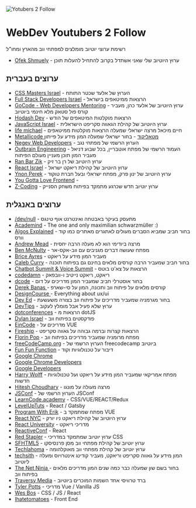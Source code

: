 ![Yotubers 2 Follow](https://ofek.xyz/youtube1.png)
# WebDev Youtubers 2 Follow

רשימת ערוצי יוטיוב מומלצים למפתחי ווב מהארץ ומחו"ל
* [Ofek Shmuely](https://www.youtube.com/channel/UCwNaFzCI9CpR0SObQe-dILg/videos) - ערוץ היוטיוב שלי שאני אשתדל בקרוב להתחיל להעלות תוכן

## ערוצים בעברית

* [CSS Masters Israel](https://www.youtube.com/channel/UCTJv3MtKko-T3gDGn5XFyPA/videos) - הערוץ של אלעד שכטר התותח
* [Full Stack Developers Israel](https://www.youtube.com/channel/UCV7lV9Lq2sc7t0QEKS4xH7A/videos) - הרצאות ממיטאפים בישראל
* [GoCode - Web Developers Mentoring](https://www.youtube.com/channel/UCIld0affiSkmp-KkEit3S_w/videos) - ערוץ היוטיוב של אלעד כהן, מעביר קורס פול סטאק מלא חינמי ביוטיוב
* [Hodash Dev](https://www.youtube.com/channel/UCRxPTwnAxtowaaHLwtjcKOQ/videos) - הרצאות מוקלטות המיטאפים של הודש 
* [JavaScript Israel](https://www.youtube.com/channel/UCyUEQd6gp05bO9FfMP4pz2g/videos) - ערוץ היוטיוב של קהילת הגאווה סקריפט הישראלית
* [life michael](https://www.youtube.com/channel/UCEE7YrcJBl-sOxRsqJ99rfQ/videos) - חיים מיכאל מרצה ישראלי שמעלה הרצאות מוקלטות ממיטאפים
* [Metallicode מטאליקוד](https://www.youtube.com/channel/UCgF28qGPeu_Tdfq0vTIMW8w/videos) - בחור ישראלי שמעלה המון מידע על פייתון
* [Negev Web Developers](https://www.youtube.com/channel/UCeb23koM86s-w9534jdRxIQ/videos) - הערוץ הרשמי של מפתחי נגב
* [Outbrain Engineering](https://www.youtube.com/channel/UCJLORR2uJglrKm-JlKV-rJA/videos) - העמוד הרשמי של מפתח אוטבריין, בכל שבוע דניאל מעביר המון תוכן מעניין מעולם הפיתוח
* [Ran Bar Zik](https://www.youtube.com/channel/UCxPN-JU3DsKwDgn5sTetNUQ/videos) - ערוץ היוטיוב של רן בר זיק
* [React Israel](https://www.youtube.com/channel/UC7AkWgJFP_hBoU0M7_n0prQ/videos) - ערוץ היוטיוב של קהילת ריאקט ישראל
* [Ynon Perek](youtube.com/channel/UCMgmeSgiQrVkYdJwl2aNe7Q/videos) - ערוץ היוטיוב של ינון פרק, מפתח ישראלי ובעל חברת טוקוד
* [You Gotta Love Frontend](https://www.youtube.com/channel/UCU-fOxx_kT5OARG0KiksiCA/videos) -
* [Z-Coding](https://www.youtube.com/channel/UCGiZAn_r1mg4W9F4NkiszKQ/videos) - ערוץ יוטיוב חדש שכרגע מתמקד בפיתוח משחק הסנייק



## ערוצים באנגלית

* [/dev/null](https://www.youtube.com/channel/UCGISJ8ZHkmIv1CaoHovK-Xw/videos) - מתעסק בעיקר באבטחה ואינטרנט אוף טינגס
* [Academind](https://www.youtube.com/channel/UCSJbGtTlrDami-tDGPUV9-w/videos) - The one and only maximilian schwarzmüller :)
* [Algos Explained](https://www.youtube.com/channel/UCwsRKWt23kxOL1Fb73i0uUg/videos) - בחור חביב שמביא הסברים מעולים לאתגרים מאתרים כמו קוד וורס
* [Andrew Mead](https://www.youtube.com/channel/UCScXYvmDD7hyFVX6X5ZwE_Q/videos) - מרצה ביודימי הוא לא מעלה הרבה יחסית
* [Ben McNulty](https://www.youtube.com/channel/UC983OH5xI8R6Oy6HX2kBYTg/videos) - מפתח שעושה דברים מגניבים עם ווב-אקס-אר
* [Brice Ayres](https://www.youtube.com/channel/UC9nBRXEi-gthsZf8BBhp_Jw/videos) - מעביר המון מידע על ריאקט
* [Caleb Curry](https://www.youtube.com/channel/UCZUyPT9DkJWmS_DzdOi7RIA/videos) - בחור חביב שמעביר הרבה קורסים מלאים בחינם גם בפיתוח תוכנה
* [Chatbot Summit & Voice Summit](https://www.youtube.com/channel/UCipaXCYFu2eqeMjimBdIaPQ/videos) - הרצאות על צא'ט בוטס
* [codedamn](https://www.youtube.com/channel/UCJUmE61LxhbhudzUugHL2wQ/videos) - ריאקט, ריאקט נייטיב ו-וובפאק
* [dcode](https://www.youtube.com/channel/UCjX0FtIZBBVD3YoCcxnDC4g/videos) - בחור אוסטרלי חביב שמעביר המון מדריכים על דום 
* [Derek Banas ](https://www.youtube.com/user/derekbanas/videos) - קורסים מלאים על פיתוח ווב ותכונה, המון על סי-שארפ
* [DesignCourse ](https://www.youtube.com/channel/UCVyRiMvfUNMA1UPlDPzG5Ow/videos) - Everything about ux/ui
* [Dev Ed](https://www.youtube.com/channel/UClb90NQQcskPUGDIXsQEz5Q/videos) - בחור מגרמניה שמעביר מדריכים על פיתוח ווב בצורה משעשעת
* [DevTips](https://www.youtube.com/channel/UCyIe-61Y8C4_o-zZCtO4ETQ/videos) - ערוץ שלא פעיל אבל מומלץ לעקוב
* [dotconferences](https://www.youtube.com/channel/UCSRhwaM00ay0fasnsw6EXKA/videos) - הרצאות מ dotJS
* [Dylan Israel](https://www.youtube.com/channel/UC5Wi_NYysX-LfcqT3Hq9Faw/videos) - פודקסטים בפיתוח ווב
* [EinCode](https://www.youtube.com/channel/UCBA_4Q-Gk4bJxRrtpfdvTzw/videos) - מדריכים על VUE
* [Fireship](https://www.youtube.com/channel/UCsBjURrPoezykLs9EqgamOA/videos) - הרצאות קצרות וברמה גבוהה על גאווה סקריפט
* [Florin Pop](https://www.youtube.com/channel/UCeU-1X402kT-JlLdAitxSMA/videos) - מפתח מרומניה שמעביר מדריכים בפיתוח ווב
* [freeCodeCamp.org](https://www.youtube.com/channel/UC8butISFwT-Wl7EV0hUK0BQ/videos) - הערוץ הרשמי של freecodecamp ביוטיוב
* [Fun Fun Function](https://www.youtube.com/channel/UCO1cgjhGzsSYb1rsB4bFe4Q/videos) - דיבור על טכנולוגיות וקוד
* [Google Chrome](https://www.youtube.com/channel/UCL8ZULXASCc1I_oaOT0NaOQ/videos) 
* [Google Chrome Developers ](https://www.youtube.com/channel/UCnUYZLuoy1rq1aVMwx4aTzw/videos) 
* [Google Developers](https://www.youtube.com/channel/UC_x5XG1OV2P6uZZ5FSM9Ttw/videos) 
* [Harry Wolff](https://www.youtube.com/channel/UCgdeMp2ZBnovi12THmLc47g/videos) - מפתח אמריקאי שמעביר המון מידע על ריאקט ועל טכנולוגיות חדשות
* [Hitesh Choudhary](https://www.youtube.com/channel/UCXgGY0wkgOzynnHvSEVmE3A/videos) - מרצה מעולה על מונגו
* [JSConf](https://www.youtube.com/channel/UCzoVCacndDCfGDf41P-z0iA/videos) - הערוץ הרשמי של JSConf
* [LearnCode.academy](https://www.youtube.com/channel/UCVTlvUkGslCV_h-nSAId8Sw/videos) - CSS/VUE/REACT/Redux
* [LevelUpTuts](https://www.youtube.com/channel/UCyU5wkjgQYGRB0hIHMwm2Sg/videos) - React / Gatsby
* [Program With Erik](https://www.youtube.com/channel/UCshZ3rdoCLjDYuTR_RBubzw/videos) - מפתח שמתמקד ב VUE
* [React NYC](https://www.youtube.com/channel/UC87H0RRqawG6I7oWAf9i48g/videos) - ערוץ היוטיוב של קהילת ריאקט ניו יורק
* [React University](https://www.youtube.com/channel/UCx4a8EMmXx-6RuJlyAKASoQ/videos) - מדריכי ריאקט
* [ReactiveConf](https://www.youtube.com/channel/UCBHdUnixTWymmXBIw12Y8Qg/videos) - React
* [Red Stapler](https://www.youtube.com/channel/UCRthRrv06q1iOl86-tTKJhg/videos) - ערוץ יוטיוב שמתמקד במדריכי CSS 
* [SFHTML5](https://www.youtube.com/channel/UCyupHmJVuUGpCMzemHYnUqQ/videos) - ערוץ יוטיוב של קהילת מפתחי ווב מסן פרנסיסקו
* [Techlahoma](https://www.youtube.com/channel/UCnLf0pfqIpSfKuPZ0e9iiNQ/videos) - ערוץ יוטיוב של קהילת מפתחי ווב מאוקלהומה 
* [techsith](https://www.youtube.com/channel/UCbGZKLIHpox2l0whz6_RYyg/videos) - המון מידע על גאווה סקריפט וריאקט, מעביר קודינג אינטרויוס ומעלה ליוטיוב
* [The Net Ninja ](https://www.youtube.com/channel/UCW5YeuERMmlnqo4oq8vwUpg/videos) - בחור בשם שון שמעלה כבר כמה שנים המון מדריכים מלאים בפיתוח ווב
* [Traversy Media](https://www.youtube.com/channel/UC29ju8bIPH5as8OGnQzwJyA/videos) - ברד טרוויסי אחד השמות המוכרים ביוטיוב
* [Tyler Potts](https://www.youtube.com/channel/UCBBGM84ZOs7z5jpTQAaZ_Hg/videos) - מדריכי Vue / Vanilla JS
* [Wes Bos](https://www.youtube.com/channel/UCoebwHSTvwalADTJhps0emA/videos) - CSS / JS / React
* [Ihatetomatoes](https://www.youtube.com/channel/UC7O6CntQoAI-wYyJxYiqNUg) - Front End















